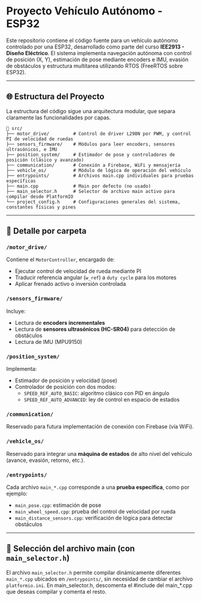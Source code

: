 # Proyecto Vehículo Autónomo - ESP32

Este repositorio contiene el código fuente para un vehículo autónomo controlado por una ESP32, desarrollado como parte del curso **IEE2913 - Diseño Eléctrico**. El sistema implementa navegación autónoma con control de posición (X, Y), estimación de pose mediante encoders e IMU, evasión de obstáculos y estructura multitarea utilizando RTOS (FreeRTOS sobre ESP32).

---

## 🌐 Estructura del Proyecto

La estructura del código sigue una arquitectura modular, que separa claramente las funcionalidades por capas.

```text
📁 src/
├── motor_drive/         # Control de driver L298N por PWM, y control PI de velocidad de ruedas
├── sensors_firmware/    # Módulos para leer encoders, sensores ultrasónicos, e IMU
├── position_system/     # Estimador de pose y controladores de posición (clásico y avanzado)
├── communication/       # Conexión a Firebase, WiFi y mensajería
├── vehicle_os/          # Módulo de lógica de operación del vehículo
├── entrypoints/         # Archivos main.cpp individuales para pruebas específicas
├── main.cpp             # Main por defecto (no usado)
├── main_selector.h      # Selector de archivo main activo para compilar desde PlatformIO
└── project_config.h     # Configuraciones generales del sistema, constantes físicas y pines
```
---

## 📁 Detalle por carpeta

### `/motor_drive/`
Contiene el `MotorController`, encargado de:
- Ejecutar control de velocidad de rueda mediante PI
- Traducir referencia angular (`w_ref`) a `duty cycle` para los motores
- Aplicar frenado activo o inversión controlada

### `/sensors_firmware/`
Incluye:
- Lectura de **encoders incrementales**
- Lectura de **sensores ultrasónicos (HC-SR04)** para detección de obstáculos
- Lectura de IMU (MPU9150)

### `/position_system/`
Implementa:
- Estimador de posición y velocidad (pose)
- Controlador de posición con dos modos:
  - `SPEED_REF_AUTO_BASIC`: algoritmo clásico con PID en ángulo
  - `SPEED_REF_AUTO_ADVANCED`: ley de control en espacio de estados

### `/communication/`
Reservado para futura implementación de conexión con Firebase (vía WiFi).

### `/vehicle_os/`
Reservado para integrar una **máquina de estados** de alto nivel del vehículo (avance, evasión, retorno, etc.).

### `/entrypoints/`
Cada archivo `main_*.cpp` corresponde a una **prueba específica**, como por ejemplo:
- `main_pose.cpp`: estimación de pose
- `main_wheel_speed.cpp`: prueba del control de velocidad por rueda
- `main_distance_sensors.cpp`: verificación de lógica para detectar obstáculos

---

## 🔀 Selección del archivo main (con `main_selector.h`)

El archivo `main_selector.h` permite compilar dinámicamente diferentes `main_*.cpp` ubicados en `/entrypoints/`, sin necesidad de cambiar el archivo `platformio.ini`. En main_selector.h, descomenta el #include del main_*.cpp que deseas compilar y comenta el resto.
